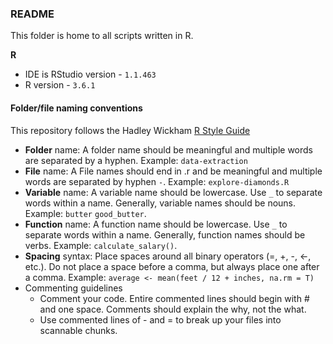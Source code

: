 ### README

This folder is home to all scripts written in R.

**R**

- IDE is RStudio version - `1.1.463` 
- R version - `3.6.1` 

#### Folder/file naming conventions

This repository follows the Hadley Wickham [R Style Guide](http://stat405.had.co.nz/r-style.html)

- **Folder** name: A folder name should be meaningful and multiple words are separated by a hyphen. Example: `data-extraction`  
- **File** name: A File names should end in .r and be meaningful and multiple words are separated by hyphen `-`. Example: `explore-diamonds.R`
- **Variable** name: A variable name should be lowercase. Use `_` to separate words within a name. Generally, variable names should be nouns. Example: `butter` `good_butter`.
- **Function** name: A function name should be lowercase. Use `_` to separate words within a name. Generally, function names should be verbs. Example: `calculate_salary()`.
- **Spacing** syntax: Place spaces around all binary operators (=, +, -, <-, etc.). Do not place a space before a comma, but always place one after a comma. Example: `average <- mean(feet / 12 + inches, na.rm = T)`
- Commenting guidelines
	- Comment your code. Entire commented lines should begin with # and one space. Comments should explain the why, not the what.
	- Use commented lines of - and = to break up your files into scannable chunks.